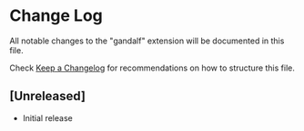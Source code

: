 # Change Log

All notable changes to the "gandalf" extension will be documented in this file.

Check [Keep a Changelog](http://keepachangelog.com/) for recommendations on how to structure this file.

## [Unreleased]

- Initial release